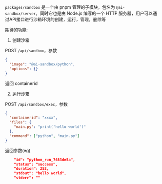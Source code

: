 `packages/sandbox` 是一个由 pnpm 管理的子模块，包名为 `@ai-sandbox/server`，同时它也是由 Node.js 编写的一个 HTTP 服务器，用户可以通过API接口进行沙箱环境的创建，运行，管理，删除等

期待的功能:

1. 创建沙箱

POST `/api/sandbox`，参数

```json
{
  "image": "@ai-sandbox/python",
  "options": {}
}
```

返回 containerid

2. 运行沙箱

POST `/api/sandbox/exec`，参数

```json
{
  "containerid": "xxxx",
  "files": {
    "main.py": "print('hello world')"
  },
  "command": ["python", "main.py"]
}
```

返回参数(eg)

```json
    "id": "python_run_7683de5a",
    "status": "success",
    "duration": 252,
    "stdout": "hello world",
    "stderr": ""
```
